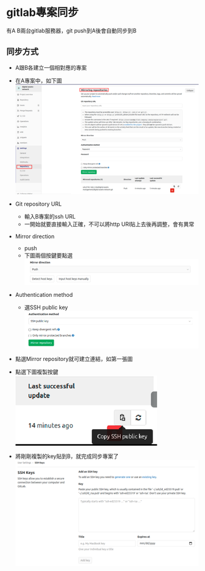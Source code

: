 # gitlab專案同步
有A B兩台gitlab服務器，git push到A後會自動同步到B

## 同步方式
* A跟B各建立一個相對應的專案

* 在A專案中，如下圖
  ![A1](img/pic1.png)
  
* Git repository URL
  * 輸入B專案的ssh URL
  * 一開始就要直接輸入正確，不可以將http URl貼上去後再調整，會有異常
  
* Mirror direction
  * push
  * 下圖兩個按鍵要點選
  ![A2](img/pic2.png)
  
* Authentication method
  * 選SSH public key
   ![A3](img/pic3.png)
  
* 點選Mirror repository就可建立連結，如第一張圖

* 點選下圖複製按鍵
   ![A4](img/pic4.png)

* 將剛剛複製的key貼到B，就完成同步專案了
![B1](img/pic5.png)

